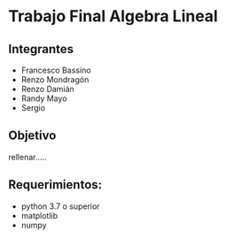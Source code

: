 # Trabajo Final Algebra Lineal
## Integrantes
- Francesco Bassino
- Renzo Mondragón
- Renzo Damián
- Randy Mayo
- Sergio 
## Objetivo
rellenar.....
## Requerimientos:
- python 3.7 o superior
- matplotlib
- numpy
